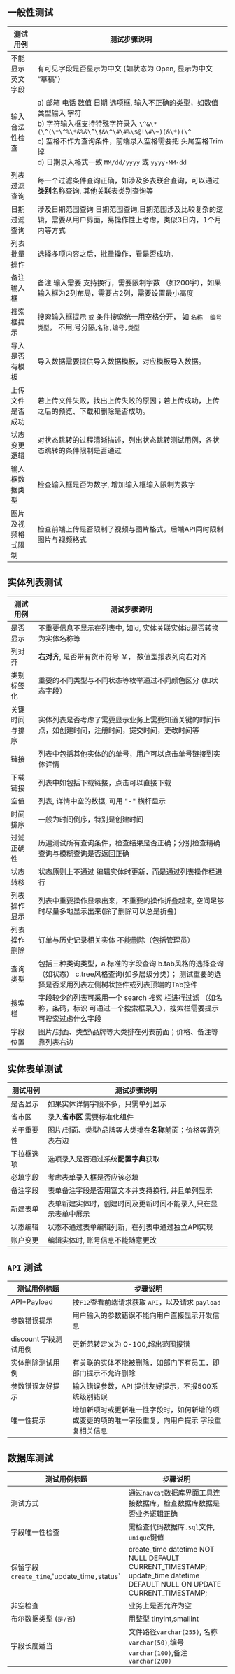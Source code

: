 ## 一般性测试 
| 测试用例     | 测试步骤说明                                                 |
| ---------------- | ------------------------------------------------------------ |
| 不能显示英文字段 | 有可见字段是否显示为中文 (如状态为 Open, 显示为中文  “草稿”） |
| 输入合法性检查   | a)  邮箱 电话 数值 日期 选项框, 输入不正确的类型，如数值类型输入 字符<br />b) 字符输入框支持特殊字符录入 `\^&\*(\^(\*\^%\*&%&\^\$&\^\#\#%\$@!\#\~)(&\*)(\^`<br />c)  空格不作为查询条件，前端录入空格需要把 头尾空格Trim 掉<br />d)  日期录入格式一致 `MM/dd/yyyy` 或  `yyyy-MM-dd` |
| 列表过滤查询     | 每一个过滤条件查询正确，如涉及多表联合查询，可以通过**类别**名称查询, 其他关联表类别查询等 |
| 日期过滤查询     | 涉及日期范围查询 日期范围查询,日期范围涉及比较复杂的逻辑，需要从用户界面，易操作性上考虑，类似3日内，1个月内等方式 |
| 列表批量操作     | 选择多项内容之后，批量操作，看是否成功。                     |
| 备注输入框       | 备注 输入需要 支持换行，需要限制字数 （如200字），如果输入框为2列布局，需要占2列，需要设置最小高度 |
| 搜索框提示       | 搜索输入框提示 `或` 条件搜索统一用空格分开， 如  `名称  编号  类型`， 不用,号分隔,`名称,编号,类型` |
| 导入是否有模板   | 导入数据需要提供导入数据模板，对应模板导入数据。             |
| 上传文件是否成功 | 若上传文件失败，找出上传失败的原因；若上传成功，上传之后的预览、下载和删除是否成功。 |
| 状态变更逻辑     | 对状态跳转的过程清晰描述，列出状态跳转测试用例，各状态跳转的条件限制是否通过 |
| 输入框数据类型   | 检查输入框是否为数字, 增加输入框输入限制为数字 |
| 图片及视频格式限制| 检查前端上传是否限制了视频与图片格式，后端API同时限制图片与视频格式|

## 实体列表测试
| 测试用例         | 测试步骤说明                                                 |
| --------------- | ------------------------------------------------------------ |
| 是否显示         | 不重要信息不显示在列表中, 如id, 实体关联实体id是否转换为实体名称等 |
| 列对齐           | **右对齐**, 是否带有货币符号 ￥， 数值型报表列向右对齐 |
| 类别标签化       | 重要的不同类型与不同状态等枚举通过不同颜色区分 (如状态字段） |
| 关键时间与排序   | 实体列表是否考虑了需要显示业务上需要知道关键的时间节点，如创建时间，注册时间，提交时间，更改时间等 |
| 链接            | 列表中包括其他实体的的单号，用户可以点击单号链接到实体详情 |
| 下载链接        | 列表中如包括下载链接，点击可以直接下载 |
| 空值            |  列表, 详情中空的数据, 可用 "-" 横杆显示 |
| 时间排序        |  一般为时间倒序，特别是创建时间  |
| 过滤正确性      | 历遍测试所有查询条件，检查结果是否正确；分别检查精确查询与模糊查询是否返回正确 |
| 状态转移        | 状态原则上不通过 编辑实体时更新，而是通过列表操作栏进行  |
| 列表操作显示    | 列表中重要操作显示出来，不重要的操作折叠起来, 空间足够时尽量多地显示出来(除了删除可以总是折叠) |
| 列表操作删除    | 订单与历史记录相关实体 不能删除（包括管理员） |
| 查询类型        | 包括三种类询类型，a.标准的字段查询  b.tab风格的选择查询（如状态） c.tree风格查询(如多层级分类）； 测试重要的选择是否采用列表左侧树状控件或列表顶端的Tab控件 |
| 搜索栏         | 字段较少的列表可采用一个 search 搜索 栏进行过滤 （如名称，条码，标识 可通过一个搜索框录入），搜索栏需要提示可搜索过虑什么字段 |
| 字段位置       | 图片/封面、类型\品牌等大类排在列表前面；价格、备注等靠列表右边 |

## 实体表单测试
| 测试用例          | 测试步骤说明                                                 |
| ---------------- | ------------------------------------------------------------ |
| 是否显示          | 如果实体详情字段不多，只需单列显示 |
| 省市区            | 录入**省市区** 需要标准化组件 |
| 关于重要性        | 图片/封面、类型\品牌等大类排在**名称**前面；价格等靠列表右边 |
| 下拉框选项        | 选项录入是否通过系统**配置字典**获取 |
| 必填字段          | 考虑表单录入框是否应该必填  |
| 备注字段          | 表单备注字段是否用富文本并支持换行, 并且单列显示 |
| 新建表单          | 表单新建实体时，创建时间及更新时间不能录入,只在显示表单中展示 |
| 状态编辑          | 状态不通过表单编辑列新，在列表中通过独立API实现 |
| 账户变更          | 编辑实体时, 账号信息不能随意更改 |

## `API` 测试
| 测试用例标题                              | 步骤说明                                                     |
| ----------------------------------------- | ------------------------------------------------------------ |
| API+Payload                              | 按`F12`查看前端请求获取 `API`，以及请求 `payload` |
| 参数错误提示                              | 用户输入的参数错误不能向用户直接显示开发信息 |
| discount 字段测试用例                     | 更新范转定义为 0-100,超出范围报错  | 
| 实体删除测试用例                          | 有关联的实体不能被删除，如部门下有员工，即部门提示不允许删除 |
| 参数错误友好提示                          | 输入错误参数，API 提供友好提示，不报500系统级别错误          |
| 唯一性提示                                | 增加新项时或更新唯一性字段时，如何新增的项或变更的项的唯一字段重复，向用户提示 字段重复相关信息 |

## 数据库测试
| 测试用例标题          | 步骤说明                                                     |
| -------------------- | ------------------------------------------------------------ |
| 测试方式             | 通过`navcat`数据库界面工具连接数据库，检查数据库数据是否业务逻辑正确 |
| 字段唯一性检查        | 需检查代码数据库`.sql`文件, `unique`键值 |
| 保留字段`create_time`,'update_time`,`status` | create_time datetime NOT NULL DEFAULT CURRENT_TIMESTAMP; update_time datetime DEFAULT NULL ON UPDATE CURRENT_TIMESTAMP; | 
| 非空检查              | 业务上是否允许为空  |
| 布尔数据类型 (`是/否`) | 用整型 tinyint,smallint |
| 字段长度适当           | 文件路径`varchar(255)`, 名称`varchar(50)`,编号`varchar(100)`,备注`varchar(200)` |
